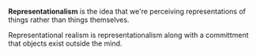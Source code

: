 **Representationalism** is the idea that we're perceiving representations of things rather than things themselves.

Representational realism is representationalism along with a committment that objects exist outside the mind.